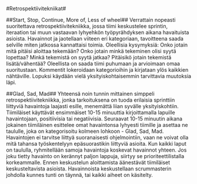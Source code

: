 #Retrospektiivitekniikat#


##Start, Stop, Continue, More of, Less of wheel##
Verrattain nopeasti suoritettava retrospektiivitekniikka, jossa tiimi keskustelee sprintin, iteraation tai muun vastaavan lyhyehkön työpyrähdyksen aikana havaituista asioista. Havainnot ja jaotellaan viiteen eri kategoriaan, tavoitteena saada selville miten jatkossa kannattaisi toimia. Oleellisia kysymyksiä: Onko jotain mitä pitäisi aloittaa tekemään? Onko jotain minkä tekeminen olisi syytä lopettaa? Minkä tekemistä on syytä jatkaa? Pitäisikö jotain tekemistä lisätä/vähentää? 
Oleellista on saada tiimi puhumaan ja arvioimaan omaa suoritustaan. Kommentit lokeroidaan kategorioihin ja kirjataan ylös kaikkien nähtäville. Lopuksi käydään vielä yksityiskohtaisemmin tarvittavia muutoksia läpi.


##Glad, Sad, Mad##
Yhteensä noin tunnin mittainen simppeli retrospektiivitekniikka, jonka tarkoituksena on tuoda erilaisia sprinttiin liittyviä havaintoja laajasti esille, menemättä liian syvälle yksityiskohtiin.
Tiimiläiset käyttävät ensimmäiset 10-15 minuuttia kirjoittamalla lapuille havaintojaan, positiivisia tai negatiivisia. Seuraavat 10-15 minuutin aikana jokainen tiimiläinen esittelee omat havaintonsa lyhyesti tiimille ja asettaa ne taululle, joka on kategorisoitu kolmeen lohkoon - Glad, Sad, Mad. Havaintojen ei tarvitse liittyä suoranaisesti ohjelmointiin, vaan ne voivat olla mitä tahansa työskentelyyn epäsuorastikin liittyviä asioita.
Kun kaikki laput on taululla, ryhmitellään samoja havaintoja koskevat havainnot yhteen. Jos joku tietty havainto on kerännyt paljon lappuja, siirtyy se prioriteettilistalla korkeammalle. Ennen keskustelun aloittamista äänestävät tiimiläiset keskusteltavista asioista. Havainnoista keskustellaan scrummasterin johdolla kunnes tunti on täynnä, tai kaikki aiheet on käsitelty.

